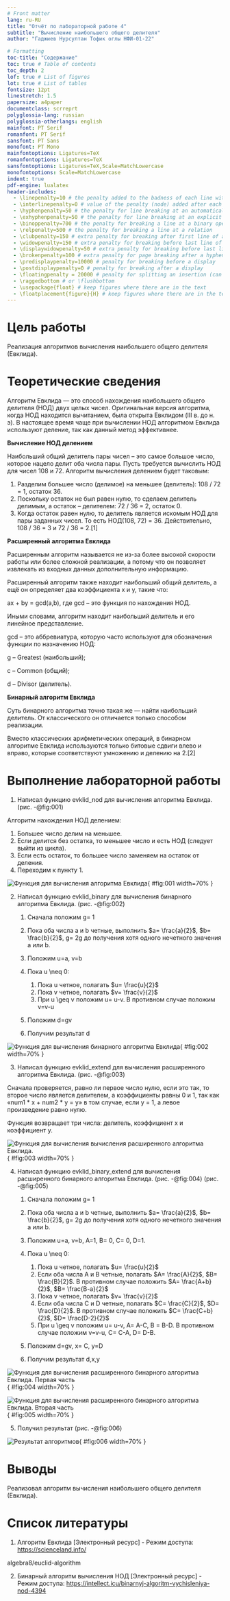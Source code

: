 ```yaml
---
# Front matter
lang: ru-RU
title: "Отчёт по лабораторной работе 4"
subtitle: "Вычисление наибольшего общего делителя"
author: "Гаджиев Нурсултан Тофик оглы НФИ-01-22"

# Formatting
toc-title: "Содержание"
toc: true # Table of contents
toc_depth: 2
lof: true # List of figures
lot: true # List of tables
fontsize: 12pt
linestretch: 1.5
papersize: a4paper
documentclass: scrreprt
polyglossia-lang: russian
polyglossia-otherlangs: english
mainfont: PT Serif
romanfont: PT Serif
sansfont: PT Sans
monofont: PT Mono
mainfontoptions: Ligatures=TeX
romanfontoptions: Ligatures=TeX
sansfontoptions: Ligatures=TeX,Scale=MatchLowercase
monofontoptions: Scale=MatchLowercase
indent: true
pdf-engine: lualatex
header-includes:
  - \linepenalty=10 # the penalty added to the badness of each line within a paragraph (no associated penalty node) Increasing the value makes tex try to have fewer lines in the paragraph.
  - \interlinepenalty=0 # value of the penalty (node) added after each line of a paragraph.
  - \hyphenpenalty=50 # the penalty for line breaking at an automatically inserted hyphen
  - \exhyphenpenalty=50 # the penalty for line breaking at an explicit hyphen
  - \binoppenalty=700 # the penalty for breaking a line at a binary operator
  - \relpenalty=500 # the penalty for breaking a line at a relation
  - \clubpenalty=150 # extra penalty for breaking after first line of a paragraph
  - \widowpenalty=150 # extra penalty for breaking before last line of a paragraph
  - \displaywidowpenalty=50 # extra penalty for breaking before last line before a display math
  - \brokenpenalty=100 # extra penalty for page breaking after a hyphenated line
  - \predisplaypenalty=10000 # penalty for breaking before a display
  - \postdisplaypenalty=0 # penalty for breaking after a display
  - \floatingpenalty = 20000 # penalty for splitting an insertion (can only be split footnote in standard LaTeX)
  - \raggedbottom # or \flushbottom
  - \usepackage{float} # keep figures where there are in the text
  - \floatplacement{figure}{H} # keep figures where there are in the text
---
```


# Цель работы

Реализация алгоритмов вычисления наибольшего общего делителя (Евклида).
 
# Теоретические сведения

Алгоритм Евклида — это способ нахождения наибольшего общего делителя (НОД) двух целых чисел. Оригинальная версия алгоритма, когда НОД находится вычитанием, была открыта Евклидом (III в. до н. э). В настоящее время чаще при вычислении НОД алгоритмом Евклида используют деление, так как данный метод эффективнее.

**Вычисление НОД делением**

Наибольший общий делитель пары чисел – это самое большое число, которое нацело делит оба числа пары. Пусть требуется вычислить НОД для чисел 108 и 72. Алгоритм вычисления делением будет таковым:

1. Разделим большее число (делимое) на меньшее (делитель): 108 / 72 = 1, остаток 36.
2. Поскольку остаток не был равен нулю, то сделаем делитель делимым, а остаток – делителем: 72 / 36 = 2, остаток 0.
3. Когда остаток равен нулю, то делитель является искомым НОД для пары заданных чисел. То есть НОД(108, 72) = 36. Действительно, 108 / 36 = 3 и 72 / 36 = 2.[1]

**Расширенный алгоритма Евклида**

Расширенным алгоритм называется не из-за более высокой скорости работы или более сложной реализации, а потому что он позволяет извлекать из входных данных дополнительную информацию.

Расширенный алгоритм также находит наибольший общий делитель, а ещё он определяет два коэффициента x и y, такие что:

ax + by = gcd(a,b), где gcd – это функция по нахождения НОД.

Иными словами, алгоритм находит наибольший делитель и его линейное представление.

gcd – это аббревиатура, которую часто используют для обозначения функции по назначению НОД:

g – Greatest (наибольший);

c – Common (общий);

d – Divisor (делитель).

**Бинарный алгоритм Евклида**

Суть бинарного алгоритма точно такая же — найти наибольший делитель. От классического он отличается только способом реализации.

Вместо классических арифметических операций, в бинарном алгоритме Евклида используются только битовые сдвиги влево и вправо, которые соответствуют умножению и делению на 2.[2]




# Выполнение лабораторной работы

1. Написал функцию evklid_nod для вычисления алгоритма Евклида. (рис. -@fig:001)

Алгоритм нахождения НОД делением:

1. Большее число делим на меньшее.
2. Если делится без остатка, то меньшее число и есть НОД (следует выйти из цикла).
3. Если есть остаток, то большее число заменяем на остаток от деления.
4. Переходим к пункту 1.

![Функция для вычисления алгоритма Евклида](https://github.com/ntgadzhiev/math_security/blob/main/lab04/image/image01.jpg?raw=true){ #fig:001 width=70% }

2. Написал функцию evklid_binary для вычисления бинарного алгоритма Евклида. (рис. -@fig:002)

	1. Сначала положим g= 1 

	2. Пока оба числа a и b четные, выполнить $a= \frac{a}{2}$, $b= \frac{b}{2}$, g= 2g до получения хотя одного нечетного значения a или b.

	3. Положим u=a, v=b

	4. Пока u \neq 0:
		
		1. Пока u четное, полагать $u= \frac{u}{2}$
		2. Пока v четное, полагать $v= \frac{v}{2}$
		3. При u \geq v  положим u= u-v. В противном случае положим v=v-u 
	5. Положим d=gv
	6. Получим результат d

![Функция для вычисления бинарного алгоритма Евклида](https://github.com/ntgadzhiev/math_security/blob/main/lab04/image/image02.jpg?raw=true){ #fig:002 width=70% }

3. Написал функцию evklid_extend для вычисления расширенного алгоритма Евклида. (рис. -@fig:003)

Сначала проверяется, равно ли первое число нулю, если это так, то второе число является делителем, а коэффициенты равны 0 и 1, так как «num1 * x + num2 * y = y» в том случае, если y = 1, а левое произведение равно нулю.

Функция возвращает три числа: делитель, коэффициент x и коэффициент y.

![Функция для вычисления вычисления расширенного алгоритма Евклида.](https://github.com/ntgadzhiev/math_security/blob/main/lab04/image/image03.jpg?raw=true){ #fig:003 width=70% }

4. Написал функцию evklid_binary_extend для вычисления расширенного бинарного алгоритма Евклида. (рис. -@fig:004) (рис. -@fig:005)


	1. Сначала положим g= 1 

	2. Пока оба числа a и b четные, выполнить $a= \frac{a}{2}$, $b= \frac{b}{2}$, g= 2g до получения хотя одного нечетного значения a или b.

	3. Положим u=a, v=b, A=1, B= 0, C= 0, D=1.

	4. Пока u \neq 0:
		
		1. Пока u четное, полагать $u= \frac{u}{2}$
		2. Если оба числа A и B четные, полагать $A= \frac{A}{2}$, $B= \frac{B}{2}$. В противном случае положить $A= \frac{A+b}{2}$, $B= \frac{B-a}{2}$
		3. Пока v четное, полагать $v= \frac{v}{2}$
		4. Если оба числа C и D четные, полагать $C= \frac{C}{2}$, $D= \frac{D}{2}$. В противном случае положить $C= \frac{C+b}{2}$, $D= \frac{D-2}{2}$	
		5. При u \geq v  положим u= u-v, A= A-C, B = B-D. В противном случае положим v=v-u, C= C-A, D= D-B. 
	5. Положим d=gv, x= C, y=D
	6. Получим результат d,x,y

![Функция для вычисления расширенного бинарного алгоритма Евклида. Первая часть](https://github.com/ntgadzhiev/math_security/blob/main/lab04/image/image04.jpg?raw=true){ #fig:004 width=70% }

![Функция для вычисления расширенного бинарного алгоритма Евклида. Вторая часть](https://github.com/ntgadzhiev/math_security/blob/main/lab04/image/image05.jpg?raw=true){ #fig:005 width=70% }

5. Получил результат (рис. -@fig:006)

![Результат алгоритмов](https://github.com/ntgadzhiev/math_security/blob/main/lab04/image/image06.jpg?raw=true){ #fig:006 width=70% }

# Выводы

Реализовал алгоритм вычисления наибольшего общего делителя (Евклида).

# Список литературы

1. Алгоритм Евклида [Электронный ресурс] - Режим доступа: https://scienceland.info/

algebra8/euclid-algorithm

2. Бинарный алгоритм вычисления НОД [Электронный ресурс] - Режим доступа: https://intellect.icu/binarnyj-algoritm-vychisleniya-nod-4394
